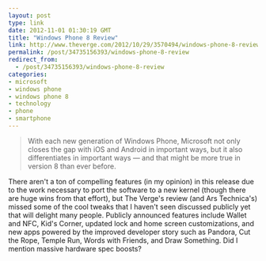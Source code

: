```yaml
---
layout: post
type: link
date: 2012-11-01 01:30:19 GMT
title: "Windows Phone 8 Review"
link: http://www.theverge.com/2012/10/29/3570494/windows-phone-8-review
permalink: /post/34735156393/windows-phone-8-review
redirect_from: 
  - /post/34735156393/windows-phone-8-review
categories:
- microsoft
- windows phone
- windows phone 8
- technology
- phone
- smartphone
---
```

<blockquote>With each new generation of Windows Phone, Microsoft not only closes the gap with iOS and Android in important ways, but it also differentiates in important ways — and that might be more true in version 8 than ever before.</blockquote>
<p>There aren't a ton of compelling features (in my opinion) in this release due to the work necessary to port the software to a new kernel (though there are huge wins from that effort), but The Verge's review (and Ars Technica's) missed some of the cool tweaks that I haven't seen discussed publicly yet that will delight many people. Publicly announced features include Wallet and NFC, Kid's Corner, updated lock and home screen customizations, and new apps powered by the improved developer story such as Pandora, Cut the Rope, Temple Run, Words with Friends, and Draw Something. Did I mention massive hardware spec boosts?</p>